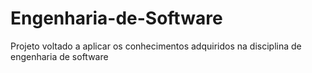 # Engenharia-de-Software

Projeto voltado a aplicar os conhecimentos adquiridos na disciplina de engenharia de software
